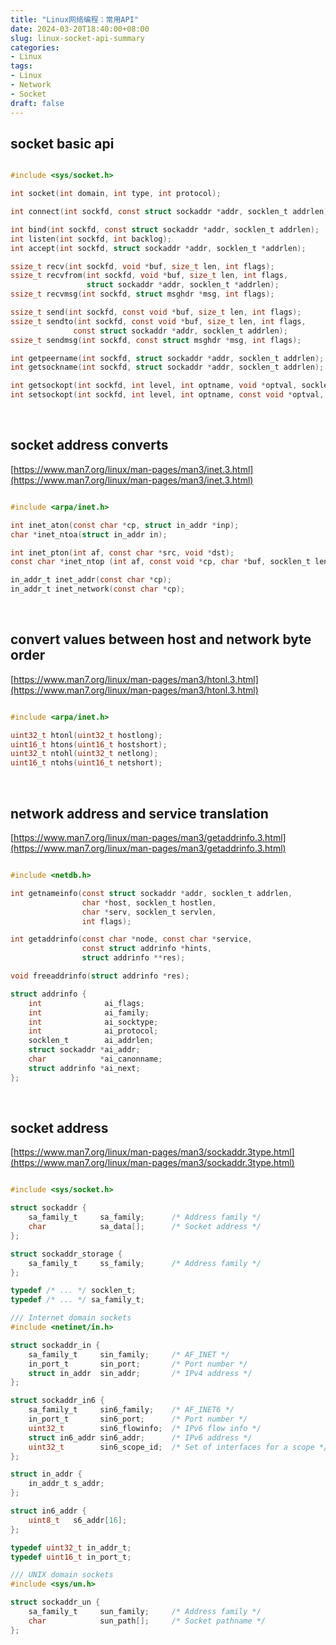 ```yaml
---
title: "Linux网络编程：常用API"
date: 2024-03-20T18:40:00+08:00
slug: linux-socket-api-summary
categories:
- Linux
tags:
- Linux
- Network
- Socket
draft: false
---
```


## socket basic api

```c

#include <sys/socket.h>

int socket(int domain, int type, int protocol);

int connect(int sockfd, const struct sockaddr *addr, socklen_t addrlen);

int bind(int sockfd, const struct sockaddr *addr, socklen_t addrlen);
int listen(int sockfd, int backlog);
int accept(int sockfd, struct sockaddr *addr, socklen_t *addrlen);

ssize_t recv(int sockfd, void *buf, size_t len, int flags);
ssize_t recvfrom(int sockfd, void *buf, size_t len, int flags,
                 struct sockaddr *addr, socklen_t *addrlen);
ssize_t recvmsg(int sockfd, struct msghdr *msg, int flags);

ssize_t send(int sockfd, const void *buf, size_t len, int flags);
ssize_t sendto(int sockfd, const void *buf, size_t len, int flags, 
              const struct sockaddr *addr, socklen_t addrlen);
ssize_t sendmsg(int sockfd, const struct msghdr *msg, int flags);

int getpeername(int sockfd, struct sockaddr *addr, socklen_t addrlen);
int getsockname(int sockfd, struct sockaddr *addr, socklen_t addrlen);

int getsockopt(int sockfd, int level, int optname, void *optval, socklen_t optlen);
int setsockopt(int sockfd, int level, int optname, const void *optval, socklen_t optlen);

```

<br />

## socket address converts

[https://www.man7.org/linux/man-pages/man3/inet.3.html](https://www.man7.org/linux/man-pages/man3/inet.3.html)

```c

#include <arpa/inet.h>

int inet_aton(const char *cp, struct in_addr *inp);
char *inet_ntoa(struct in_addr in);

int inet_pton(int af, const char *src, void *dst);
const char *inet_ntop (int af, const void *cp, char *buf, socklen_t len);

in_addr_t inet_addr(const char *cp);
in_addr_t inet_network(const char *cp);

```

<br />

## convert values between host and network byte order

[https://www.man7.org/linux/man-pages/man3/htonl.3.html](https://www.man7.org/linux/man-pages/man3/htonl.3.html)

```c

#include <arpa/inet.h>

uint32_t htonl(uint32_t hostlong);
uint16_t htons(uint16_t hostshort);
uint32_t ntohl(uint32_t netlong);
uint16_t ntohs(uint16_t netshort);

```

<br />

## network address and service translation

[https://www.man7.org/linux/man-pages/man3/getaddrinfo.3.html](https://www.man7.org/linux/man-pages/man3/getaddrinfo.3.html)

```c

#include <netdb.h>

int getnameinfo(const struct sockaddr *addr, socklen_t addrlen,
                char *host, socklen_t hostlen,
                char *serv, socklen_t servlen,
                int flags);

int getaddrinfo(const char *node, const char *service,
                const struct addrinfo *hints,
                struct addrinfo **res);

void freeaddrinfo(struct addrinfo *res);

struct addrinfo {
    int              ai_flags;
    int              ai_family;
    int              ai_socktype;
    int              ai_protocol;
    socklen_t        ai_addrlen;
    struct sockaddr *ai_addr;
    char            *ai_canonname;
    struct addrinfo *ai_next;
};

```

<br />

## socket address

[https://www.man7.org/linux/man-pages/man3/sockaddr.3type.html](https://www.man7.org/linux/man-pages/man3/sockaddr.3type.html)

```c

#include <sys/socket.h>

struct sockaddr {
    sa_family_t     sa_family;      /* Address family */
    char            sa_data[];      /* Socket address */
};

struct sockaddr_storage {
    sa_family_t     ss_family;      /* Address family */
};

typedef /* ... */ socklen_t;
typedef /* ... */ sa_family_t;

/// Internet domain sockets
#include <netinet/in.h>

struct sockaddr_in {
    sa_family_t     sin_family;     /* AF_INET */
    in_port_t       sin_port;       /* Port number */
    struct in_addr  sin_addr;       /* IPv4 address */
};

struct sockaddr_in6 {
    sa_family_t     sin6_family;    /* AF_INET6 */
    in_port_t       sin6_port;      /* Port number */
    uint32_t        sin6_flowinfo;  /* IPv6 flow info */
    struct in6_addr sin6_addr;      /* IPv6 address */
    uint32_t        sin6_scope_id;  /* Set of interfaces for a scope */
};

struct in_addr {
    in_addr_t s_addr;
};

struct in6_addr {
    uint8_t   s6_addr[16];
};

typedef uint32_t in_addr_t;
typedef uint16_t in_port_t;

/// UNIX domain sockets
#include <sys/un.h>

struct sockaddr_un {
    sa_family_t     sun_family;     /* Address family */
    char            sun_path[];     /* Socket pathname */
};

```

<br/>